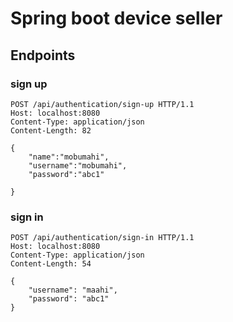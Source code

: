 # Spring boot device seller

## Endpoints

### sign up

````aidl
POST /api/authentication/sign-up HTTP/1.1
Host: localhost:8080
Content-Type: application/json
Content-Length: 82

{
    "name":"mobumahi",
    "username":"mobumahi",
    "password":"abc1" 

}
````


### sign in

````aidl
POST /api/authentication/sign-in HTTP/1.1
Host: localhost:8080
Content-Type: application/json
Content-Length: 54

{
    "username": "maahi",
    "password": "abc1"
}
````